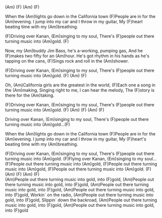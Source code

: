 (Am)  (F)  (Am)  (F)

When the (Am)lights go down in the California town
(F)People are in for the (Am)evening.
I jump into my car and I throw in my guitar,
My (F)heart beating time with my (Am)breathing.

(F)Driving over Kanan, (Em)singing to my soul,
There's (F)people out there turning music into (Am)gold.  (F)

Now, my (Am)buddy Jim Bass, he's a-working, pumping gas,
And he (F)makes two fifty for an (Am)hour.
He's got rhythm in his hands as he's tapping on the cans,
(F)Sings rock and roll in the (Am)shower.

(F)Driving over Kanan, (Em)singing to my soul,
There's (F)people out there turning music into (Am)gold.
(F)  (Am)  (F)

Oh, (Am)California girls are the greatest in the world,
(F)Each one a song in the (Am)making,
Singing right to me, I can hear the melody,
The (F)story is there for the (Am)taking.

(F)Driving over Kanan, (Em)singing to my soul,
There's (F)people out there turning music into (Am)gold.
(F)  (Am)  (F)  (Am)  (F)


Driving over Kanan, (Em)singing to my soul,
There's (F)people out there turning music into (Am)gold...(F)

When the (Am)lights go down in the California town
(F)People are in for the (Am)evening.
I jump into my car and I throw in my guitar,
My (F)heart's beating time with my (Am)breathing.

(F)Driving over Kanan, (Em)singing to my soul,
There's (F)people out there turning music into (Am)gold.
(F)Flying over Kanan, (Em)singing to my soul...
(F)People out there turning music into (Am)gold,
(F)People out there turning music into (Am)gold,
(F)People out there turning music into (Am)gold. 
(F) (Am) (F) (Am)  (F)  
(Am)People out there turning music into gold, into (F)gold, 
(Am)People out there turning music into gold, into (F)gold, 
(Am)People out there turning music into gold, into (F)gold, 
(Am)People out there turning music into gold, into (F)gold,
Workin´ on the radio, 
(Am)People out there turning music into gold, into (F)gold, 
Slippin´ down the backroad, 
(Am)People out there turning music into gold, into (F)gold, 
(Am)People out there turning music into gold, into (F)gold
